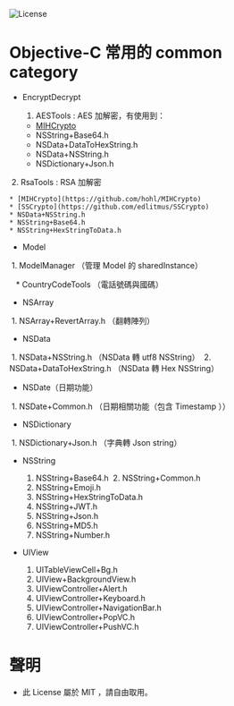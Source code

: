 ![License](https://img.shields.io/dub/l/vibe-d.svg)

# Objective-C 常用的 common category

* EncryptDecrypt
  
  1. AESTools : AES 加解密，有使用到：
  
    * [MIHCrypto](https://github.com/hohl/MIHCrypto)
    * NSString+Base64.h
    * NSData+DataToHexString.h
    * NSData+NSString.h
    * NSDictionary+Json.h
    
  2. RsaTools : RSA 加解密
  
    * [MIHCrypto](https://github.com/hohl/MIHCrypto)
    * [SSCrypto](https://github.com/edlitmus/SSCrypto)
    * NSData+NSString.h
    * NSString+Base64.h
    * NSString+HexStringToData.h
  
* Model

  1. ModelManager （管理 Model 的 sharedInstance）
  
    * CountryCodeTools （電話號碼與國碼）

* NSArray

  1. NSArray+RevertArray.h （翻轉陣列）
  
* NSData

  1. NSData+NSString.h （NSData 轉 utf8 NSString）
  2. NSData+DataToHexString.h （NSData 轉 Hex NSString）

* NSDate（日期功能）

  1. NSDate+Common.h （日期相關功能（包含 Timestamp ））
  
* NSDictionary

  1. NSDictionary+Json.h （字典轉 Json string）
  
* NSString

  1. NSString+Base64.h
  2. NSString+Common.h
  3. NSString+Emoji.h
  4. NSString+HexStringToData.h
  5. NSString+JWT.h
  6. NSString+Json.h
  7. NSString+MD5.h
  8. NSString+Number.h
  
* UIView

  1. UITableViewCell+Bg.h
  2. UIView+BackgroundView.h
  3. UIViewController+Alert.h
  4. UIViewController+Keyboard.h
  5. UIViewController+NavigationBar.h
  6. UIViewController+PopVC.h
  7. UIViewController+PushVC.h

# 聲明
- 此 License 屬於 MIT ，請自由取用。
